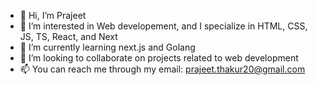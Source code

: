 - 👋 Hi, I’m Prajeet
- 👀 I’m interested in Web developement, and I specialize in HTML, CSS, JS, TS, React, and Next
- 🌱 I’m currently learning next.js and Golang
- 💞️ I’m looking to collaborate on projects related to web development
- 📫 You can reach me through my email: prajeet.thakur20@gmail.com
